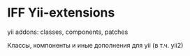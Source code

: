 # IFF Yii-extensions
yii addons: classes, components, patches

Классы, компоненты и иные дополнения для yii (в т.ч. yii2)